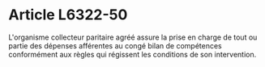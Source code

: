 # Article L6322-50

L'organisme collecteur paritaire agréé assure la prise en charge de tout ou partie des dépenses afférentes au congé bilan de compétences conformément aux règles qui régissent les conditions de son intervention.